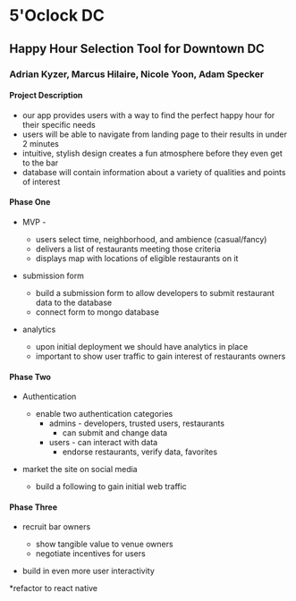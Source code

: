 # 5'Oclock DC 
## Happy Hour Selection Tool for Downtown DC
### Adrian Kyzer, Marcus Hilaire, Nicole Yoon, Adam Specker

#### Project Description
* our app provides users with a way to find the perfect happy hour for their specific needs
* users will be able to navigate from landing page to their results in under 2 minutes
* intuitive, stylish design creates a fun atmosphere before they even get to the bar
* database will contain information about a variety of qualities and points of interest

#### Phase One
* MVP - 
    * users select time, neighborhood, and ambience (casual/fancy)
    * delivers a list of restaurants meeting those criteria
    * displays map with locations of eligible restaurants on it

* submission form
    * build a submission form to allow developers to submit restaurant data to the database
    * connect form to mongo database

* analytics
    * upon initial deployment we should have analytics in place
    * important to show user traffic to gain interest of restaurants owners

#### Phase Two
* Authentication
    * enable two authentication categories 
        * admins - developers, trusted users, restaurants
            * can submit and change data
        * users - can interact with data
            * endorse restaurants, verify data, favorites

* market the site on social media
    * build a following to gain initial web traffic

#### Phase Three
* recruit bar owners
    * show tangible value to venue owners
    * negotiate incentives for users

* build in even more user interactivity

*refactor to react native

    
 